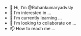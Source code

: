 - 👋 Hi, I’m @Rohankumaryadvsly
- 👀 I’m interested in ...
- 🌱 I’m currently learning ...
- 💞️ I’m looking to collaborate on ...
- 📫 How to reach me ...

<!---
Rohankumarzass/Rohankumarzass is a ✨ special ✨ repository because its `README.md` (this file) appears on your GitHub profile.
You can click the Preview link to take a look at your changes.
--->
